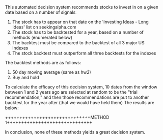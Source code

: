 
This automated decision system recommends stocks to invest in on a given date based on a number of signals:
1) The stock has to appear on that date on the 'Investing Ideas - Long Ideas' list on seekingalpha.com
2) The stock has to be backtested for a year, based on a number of methods (enumerated below)
3) The backtest must be compared to the backtest of all 3 major US indexes
4) The stock backtest must outperform all three backtests for the indexes

The backtest methods are as follows:
1) 50 day moving average (same as hw2)
2) Buy and hold

To calculate the efficacy of this decision system, 10 dates from the window between 1 and 2 years ago are selected at random to be the "trial recommendation," and then those recommendations are put to another backtest for the year after (that we would have held them) The results are below:

++++++++++++++++++++++++++++++METHOD 1++++++++++++++++++++++++++++++


In conclusion, none of these methods yields a great decision system.
